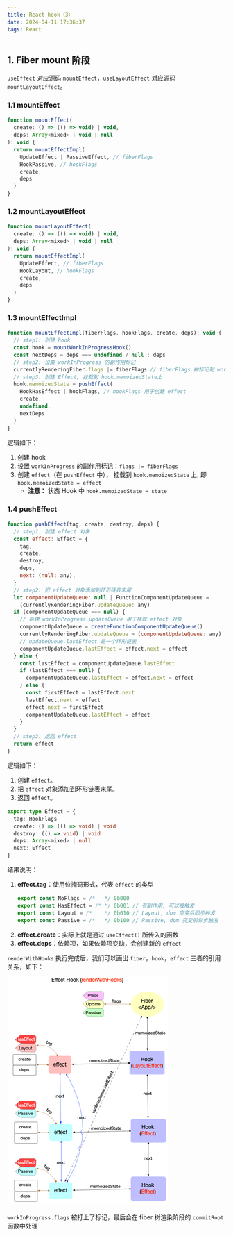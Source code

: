 ```yaml
---
title: React-hook（3）
date: 2024-04-11 17:36:37
tags: React
---
```


## 1. Fiber mount 阶段

`useEffect` 对应源码 `mountEffect`，`useLayoutEffect` 对应源码 `mountLayoutEffect`。

### 1.1 mountEffect

```js
function mountEffect(
  create: () => (() => void) | void,
  deps: Array<mixed> | void | null
): void {
  return mountEffectImpl(
    UpdateEffect | PassiveEffect, // fiberFlags
    HookPassive, // hookFlags
    create,
    deps
  )
}
```

### 1.2 mountLayoutEffect

```js
function mountLayoutEffect(
  create: () => (() => void) | void,
  deps: Array<mixed> | void | null
): void {
  return mountEffectImpl(
    UpdateEffect, // fiberFlags
    HookLayout, // hookFlags
    create,
    deps
  )
}
```

### 1.3 mountEffectImpl

```js
function mountEffectImpl(fiberFlags, hookFlags, create, deps): void {
  // step1: 创建 hook
  const hook = mountWorkInProgressHook()
  const nextDeps = deps === undefined ? null : deps
  // step2: 设置 workInProgress 的副作用标记
  currentlyRenderingFiber.flags |= fiberFlags // fiberFlags 被标记到 workInProgress
  // step3: 创建 Effect, 挂载到 hook.memoizedState上
  hook.memoizedState = pushEffect(
    HookHasEffect | hookFlags, // hookFlags 用于创建 effect
    create,
    undefined,
    nextDeps
  )
}
```

逻辑如下：

1. 创建 hook
2. 设置 `workInProgress` 的副作用标记：`flags |= fiberFlags`
3. 创建 `effect`（在 `pushEffect` 中）， 挂载到 `hook.memoizedState` 上, 即 `hook.memoizedState = effect`
   - **注意：** 状态 Hook 中 `hook.memoizedState = state`

### 1.4 pushEffect

```js
function pushEffect(tag, create, destroy, deps) {
  // step1: 创建 effect 对象
  const effect: Effect = {
    tag,
    create,
    destroy,
    deps,
    next: (null: any),
  }
  // step2: 把 effect 对象添加到环形链表末尾
  let componentUpdateQueue: null | FunctionComponentUpdateQueue =
    (currentlyRenderingFiber.updateQueue: any)
  if (componentUpdateQueue === null) {
    // 新建 workInProgress.updateQueue 用于挂载 effect 对象
    componentUpdateQueue = createFunctionComponentUpdateQueue()
    currentlyRenderingFiber.updateQueue = (componentUpdateQueue: any)
    // updateQueue.lastEffect 是一个环形链表
    componentUpdateQueue.lastEffect = effect.next = effect
  } else {
    const lastEffect = componentUpdateQueue.lastEffect
    if (lastEffect === null) {
      componentUpdateQueue.lastEffect = effect.next = effect
    } else {
      const firstEffect = lastEffect.next
      lastEffect.next = effect
      effect.next = firstEffect
      componentUpdateQueue.lastEffect = effect
    }
  }
  // step3: 返回 effect
  return effect
}
```

逻辑如下：

1. 创建 `effect`。
2. 把 `effect` 对象添加到环形链表末尾。
3. 返回 `effect`。

```ts
export type Effect = {
  tag: HookFlags
  create: () => (() => void) | void
  destroy: (() => void) | void
  deps: Array<mixed> | null
  next: Effect
}
```

结果说明：

1. **effect.tag**：使用位掩码形式，代表 `effect` 的类型
   ```js
   export const NoFlags = /*   */ 0b000
   export const HasEffect = /* */ 0b001 // 有副作用, 可以被触发
   export const Layout = /*    */ 0b010 // Layout, dom 突变后同步触发
   export const Passive = /*   */ 0b100 // Passive, dom 突变前异步触发
   ```
2. **effect.create**：实际上就是通过 `useEffect()` 所传入的函数
3. **effect.deps**：依赖项，如果依赖项变动，会创建新的 `effect`

`renderWithHooks` 执行完成后，我们可以画出 `fiber`，`hook`，`effect` 三者的引用关系，如下：

![](../images/react-hook-15.png)

`workInProgress.flags` 被打上了标记，最后会在 fiber 树渲染阶段的 `commitRoot` 函数中处理
